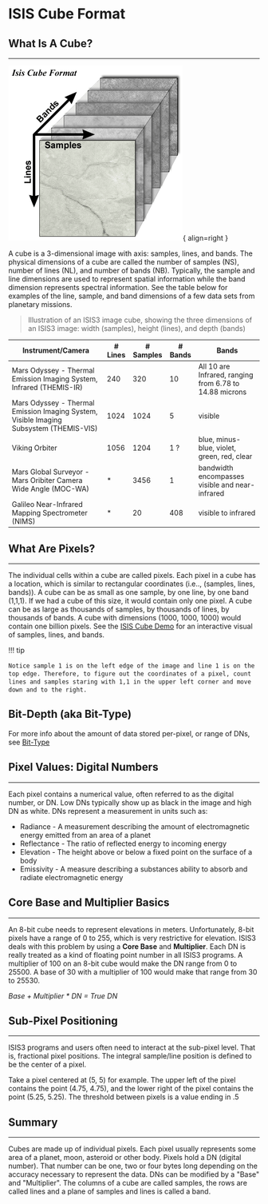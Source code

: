# ISIS Cube Format

## What Is A Cube?
---------------

![Three axes from the top left front corner of a cube, showing lines in the Y dimension, samples in the X dimension, and bands in the Z dimension.](../../assets/isis-fundamentals/Cube.png "Dimensions of an ISIS Cube"){ align=right }

A cube is a 3-dimensional image with axis: samples, lines, and bands. The physical dimensions of a cube are called the number of samples (NS), number of lines (NL), and number of bands (NB). Typically, the sample and line dimensions are used to represent spatial information while the band dimension represents spectral information. See the table below for examples of the line, sample, and band dimensions of a few data sets from planetary missions.

> Illustration of an ISIS3 image cube, showing the three dimensions of an ISIS3 image: width (samples), height (lines), and depth (bands)

<table>
    <thead>
        <tr>
            <th>Instrument/Camera</th>
            <th># Lines</th>
            <th># Samples</th>
            <th># Bands</th>
            <th>Bands</th>
        </tr>
    </thead>
    <tbody>
        <tr>
            <td>Mars Odyssey - Thermal Emission Imaging System, Infrared (THEMIS-IR)</td>
            <td>240</td>
            <td>320</td>
            <td>10</td>
            <td>All 10 are Infrared, ranging from 6.78 to 14.88 microns</td>
        </tr>
        <tr>
            <td>Mars Odyssey - Thermal Emission Imaging System, Visible Imaging Subsystem (THEMIS-VIS)</td>
            <td>1024</td>
            <td>1024</td>
            <td>5</td>
            <td>visible</td>
        </tr>
        <tr>
            <td>Viking Orbiter</td>
            <td>1056</td>
            <td>1204</td>
            <td>1 ?</td>
            <td>blue, minus-blue, violet, green, red, clear</td>
        </tr>
        <tr>
            <td>Mars Global Surveyor - Mars Oribiter Camera Wide Angle (MOC-WA)</td>
            <td>*</td>
            <td>3456</td>
            <td>1</td>
            <td>bandwidth encompasses visible and near-infrared</td>
        </tr>
        <tr>
            <td>Galileo Near-Infrared Mapping Spectrometer (NIMS)</td>
            <td>*</td>
            <td>20</td>
            <td>408</td>
            <td>visible to infrared</td>
        </tr>
    </tbody>
</table>


## What Are Pixels?
----------------

The individual cells within a cube are called pixels. Each pixel in a cube has a location, which is similar to rectangular coordinates (i.e.., (samples, lines, bands)). A cube can be as small as one sample, by one line, by one band (1,1,1). If we had a cube of this size, it would contain only one pixel. A cube can be as large as thousands of samples, by thousands of lines, by thousands of bands. A cube with dimensions (1000, 1000, 1000) would contain one billion pixels.  See the [ISIS Cube Demo](https://doi-usgs.github.io/ISIS3/ISIS_Cube_Format.html#Cube-Demo) for an interactive visual of samples, lines, and bands.

!!! tip

    Notice sample 1 is on the left edge of the image and line 1 is on the top edge. Therefore, to figure out the coordinates of a pixel, count lines and samples staring with 1,1 in the upper left corner and move down and to the right.
    

## Bit-Depth (aka Bit-Type)

For more info about the amount of data stored per-pixel, or range of DNs, see [Bit-Type](../../concepts/isis-fundamentals/bit-types.md)

## Pixel Values: Digital Numbers
-----------------------------

Each pixel contains a numerical value, often referred to as the digital number, or DN. Low DNs typically show up as black in the image and high DN as white. DNs represent a measurement in units such as:

*   Radiance - A measurement describing the amount of electromagnetic energy emitted from an area of a planet
*   Reflectance - The ratio of reflected energy to incoming energy
*   Elevation - The height above or below a fixed point on the surface of a body
*   Emissivity - A measure describing a substances ability to absorb and radiate electromagnetic energy

## Core Base and Multiplier Basics
-------------------------------

An 8-bit cube needs to represent elevations in meters. Unfortunately, 8-bit pixels have a range of 0 to 255, which is very restrictive for elevation. ISIS3 deals with this problem by using a **Core Base** and **Multiplier**. Each DN is really treated as a kind of floating point number in all ISIS3 programs.  A multiplier of 100 on an 8-bit cube would make the DN range from 0 to 25500.  A base of 30 with a multiplier of 100 would make that range from 30 to 25530.

*Base + Multiplier * DN = True DN*

## Sub-Pixel Positioning
--------------------

ISIS3 programs and users often need to interact at the sub-pixel level. That is, fractional pixel positions. The integral sample/line position is defined to be the center of a pixel.

Take a pixel centered at (5, 5) for example.  The upper left of the pixel contains the point (4.75, 4.75), and the lower right of the pixel contains the point (5.25, 5.25).  The threshold between pixels is a value ending in .5

## Summary
-------

Cubes are made up of individual pixels. Each pixel usually represents some area of a planet, moon, asteroid or other body. Pixels hold a DN (digital number). That number can be one, two or four bytes long depending on the accuracy necessary to represent the data. DNs can be modified by a "Base" and "Multiplier". The columns of a cube are called samples, the rows are called lines and a plane of samples and lines is called a band.